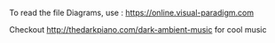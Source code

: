 To read the file Diagrams, use : https://online.visual-paradigm.com

Checkout http://thedarkpiano.com/dark-ambient-music for cool music